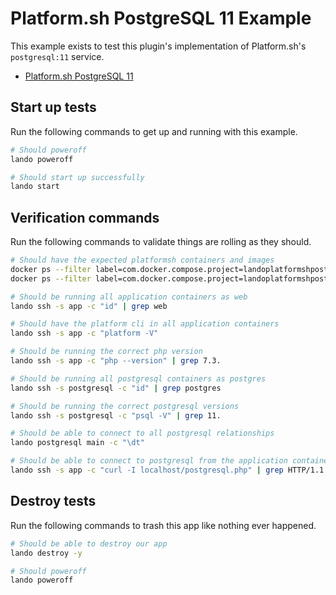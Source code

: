 Platform.sh PostgreSQL 11 Example
================================

This example exists to test this plugin's implementation of Platform.sh's `postgresql:11` service.

* [Platform.sh PostgreSQL 11](https://docs.platform.sh/configuration/services/postgresql.html)

Start up tests
--------------

Run the following commands to get up and running with this example.

```bash
# Should poweroff
lando poweroff

# Should start up successfully
lando start
```

Verification commands
---------------------

Run the following commands to validate things are rolling as they should.

```bash
# Should have the expected platformsh containers and images
docker ps --filter label=com.docker.compose.project=landoplatformshpostgresql11 | grep docker.registry.platform.sh/php-7.3 | grep landoplatformshpostgresql11_app_1
docker ps --filter label=com.docker.compose.project=landoplatformshpostgresql11 | grep docker.registry.platform.sh/postgresql-11 | grep landoplatformshpostgresql11_postgresql_1

# Should be running all application containers as web
lando ssh -s app -c "id" | grep web

# Should have the platform cli in all application containers
lando ssh -s app -c "platform -V"

# Should be running the correct php version
lando ssh -s app -c "php --version" | grep 7.3.

# Should be running all postgresql containers as postgres
lando ssh -s postgresql -c "id" | grep postgres

# Should be running the correct postgresql versions
lando ssh -s postgresql -c "psql -V" | grep 11.

# Should be able to connect to all postgresql relationships
lando postgresql main -c "\dt"

# Should be able to connect to postgresql from the application containers
lando ssh -s app -c "curl -I localhost/postgresql.php" | grep HTTP/1.1 | grep "200 OK"
```

Destroy tests
-------------

Run the following commands to trash this app like nothing ever happened.

```bash
# Should be able to destroy our app
lando destroy -y

# Should poweroff
lando poweroff
```
